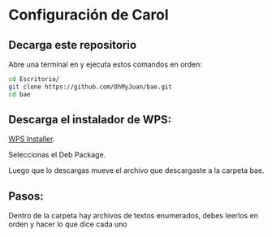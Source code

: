 # Configuración de Carol

## Decarga este repositorio
Abre una terminal en y ejecuta estos comandos en orden:
```bash
cd Escritorio/
git clone https://github.com/OhMyJuan/bae.git
cd bae
```

## Descarga el instalador de WPS:
[WPS Installer](https://www.wps.com/office/linux/).

Seleccionas el Deb Package.

Luego que lo descargas mueve el archivo que descargaste a la carpeta bae.

## Pasos:
Dentro de la carpeta hay archivos de textos enumerados, debes leerlos en orden y hacer lo que dice cada uno
